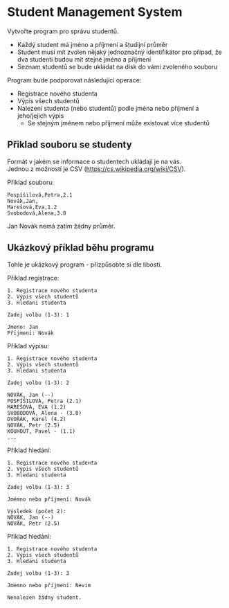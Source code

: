 # Student Management System
Vytvořte program pro správu studentů.

 - Každý student má jméno a příjmení a študijní průměr
 - Student musí mít zvolen nějaký jednoznačný identifikátor pro případ, že dva studenti budou mít stejné jméno a příjmení
 - Seznam studentů se bude ukládat na disk do vámi zvoleného souboru

Program bude podporovat následujíci operace:

 - Registrace nového studenta
 - Výpis všech studentů
 - Nalezení studenta (nebo studentů) podle jména nebo příjmení a jeho/jejich výpis
   - Se stejným jménem nebo příjmení může existovat více studentů

## Přiklad souboru se studenty
Formát v jakém se informace o studentech ukládají je na vás.\
Jednou z možností je CSV (https://cs.wikipedia.org/wiki/CSV).

Přiklad souboru:
```text
Pospíšilová,Petra,2.1
Novák,Jan,
Marešová,Eva,1.2
Svobodová,Alena,3.0
```
Jan Novák nemá zatím žádny průměr.

## Ukázkový příklad běhu programu
Tohle je ukázkový program - přizpůsobte si dle libosti.

Příklad registrace:
```shell
1. Registrace nového studenta
2. Výpis všech studentů
3. Hledani studenta

Zadej volbu (1-3): 1

Jmeno: Jan
Příjmení: Novák
```

Příklad výpisu:
```shell
1. Registrace nového studenta
2. Výpis všech studentů
3. Hledani studenta

Zadej volbu (1-3): 2

NOVÁK, Jan (--)
POSPÍŠILOVÁ, Petra (2.1)
MAREŠOVÁ, EVA (1.2)
SVOBODOVÁ, Alena - (3.0)
DVOŘÁK, Karel (4.2)
NOVÁK, Petr (2.5)
KOUHOUT, Pavel - (1.1)
...
```

Příklad hledání:
```shell
1. Registrace nového studenta
2. Výpis všech studentů
3. Hledani studenta

Zadej volbu (1-3): 3

Jmémno nebo příjmení: Novák

Výsledek (počet 2):
NOVÁK, Jan (--)
NOVÁK, Petr (2.5)
```

Příklad hledání:
```shell
1. Registrace nového studenta
2. Výpis všech studentů
3. Hledani studenta

Zadej volbu (1-3): 3

Jmémno nebo příjmení: Nevim

Nenalezen žádny student.
```
